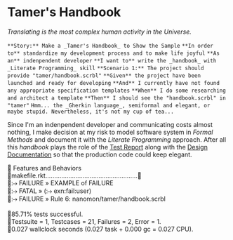 # **Tamer's Handbook**

_Translating is the most complex human activity in the Universe._

`**Story:** Make a _Tamer's Handbook_ to Show the Sample`
`**In order to** standardize my development process and to make life
joyful`   `**As an** indenpendent developer`   `**I want to** write the
_handbook_ with _Literate Programming_ skill`
`**Scenario 1:** The project should provide "tamer/handbook.scrbl"`
`**Given** the project have been launched and ready for developing`
`**And** I currently have not found any appropriate specification
templates`   `**When** I do some researching and architect a template`
`**Then** I should see the "handbook.scrbl" in "tamer"`
`Hmm... the _Gherkin language_, semiformal and elegant, or maybe stupid.
Nevertheless, it's not my cup of tea...`

Since I'm an indenpendent developer and communicating costs almost
nothing, I make decision at my risk to model software system in _Formal
Methods_ and document it with the _Literate Programming_ approach. After
all this _handbook_ plays the role of the [Test
Report](http://en.wikipedia.org/wiki/Behavior-driven\_development) along
with the [Design
Documentation](http://en.wikipedia.org/wiki/Design\_by\_contract) so
that the production code could keep elegant.

:book: Features and
Behaviors<br>:scroll:makefile.rkt....................................................:bug:<br>:pushpin:⧴
FAILURE » EXAMPLE of FAILURE<br>:pushpin:⧴ FATAL » (⧴
exn:fail:user)<br>:pushpin:⧴ FAILURE » Rule 6:
nanomon/tamer/handbook.scrbl<br> <br>:memo:85.71% tests
successful.<br>:memo:Testsuite = 1, Testcases = 21, Failures = 2, Error
= 1.<br>:memo:0.027 wallclock seconds (0.027 task + 0.000 gc = 0.027
CPU).


